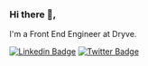 
### Hi there 👋,

I'm a Front End Engineer at Dryve.

[![Linkedin Badge](https://img.shields.io/badge/-Vinicius%20Vicentini-0065ff?style=flat-square&labelColor=0065ff&logo=linkedin&logoColor=white&link=https://www.linkedin.com/in/viniciushvc/)](https://www.linkedin.com/in/vieira-danilo/)
[![Twitter Badge](https://img.shields.io/badge/-@viniciushvc-0065ff?style=flat-square&labelColor=0065ff&logo=twitter&logoColor=white)](https://twitter.com/viniciushvc)


<!--
**viniciushvc/viniciushvc** is a ✨ _special_ ✨ repository because its `README.md` (this file) appears on your GitHub profile.

Here are some ideas to get you started:

- 🔭 I’m currently working on ...
- 🌱 I’m currently learning ...
- 👯 I’m looking to collaborate on ...
- 🤔 I’m looking for help with ...
- 💬 Ask me about ...
- 📫 How to reach me: ...
- 😄 Pronouns: ...
- ⚡ Fun fact: ...
-->
